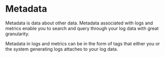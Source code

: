 # Metadata

Metadata is data about other data. Metadata associated with logs and metrics enable you to search and query through your log data with great granularity. 

Metadata in logs and metrics can be in the form of tags that either you or the system generating logs attaches to your log data. 